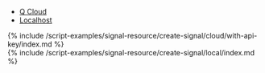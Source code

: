 
<!-- Tab panes -->
<div class="tab-content cloud-or-local-tab-content">

<!-- Nav tabs -->
<ul class="nav nav-pills mb-3 cloud-or-local-nav" id="pills-tab" role="tablist">
  <li class="nav-item">
    <a class="nav-link cloud-server " id="create-signal-cloud-tab"  data-toggle="pill"  href="#create-signal-cloud" role="tab" aria-controls="create-signal-cloud" aria-selected="true">Q Cloud</a>
  </li>
  <li class="nav-item">
    <a class="nav-link active localhost-server" id="create-signal-local-tab"  data-toggle="pill"  href="#create-signal-local"  role="tab" aria-controls="create-signal-local" aria-selected="false">Localhost</a>
  </li>
</ul>

<!-- Cloud code example -->
<div class="tab-pane" id="create-signal-cloud" role="tabpanel" aria-labelledby="create-signal-cloud-tab" markdown="1">
{% include /script-examples/signal-resource/create-signal/cloud/with-api-key/index.md %}
</div>

<!-- Local example -->
<div class="tab-pane  active" id="create-signal-local" role="tabpanel" aria-labelledby="create-signal-local-tab" markdown="1">
{% include /script-examples/signal-resource/create-signal/local/index.md %}
</div>
</div>